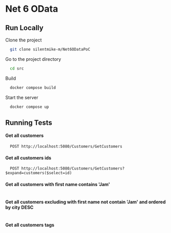 # Net 6 OData

## Run Locally

Clone the project
```bash
  git clone silentmike-m/Net6ODataPoC
```

Go to the project directory
```bash
  cd src
```

Build
```bash
  docker compose build
```

Start the server
```bash
  docker compose up
```

## Running Tests

#### Get all customers
```
  POST http://localhost:5080/Customers/GetCustomers
```

#### Get all customers ids
```
  POST http://localhost:5080/Customers/GetCustomers?$expand=customers($select=id)
```

#### Get all customers with first name contains 'Jam'
```POST http://localhost:5080/Customers/GetCustomers?$expand=customers($filter=contains(first_name, 'Jam'))
```

#### Get all customers excluding with first name not contain 'Jam' and ordered by city DESC
```POST http://localhost:5080/Customers/GetCustomers?$expand=customers($filter=indexof(first_name, 'Jam') eq -1;$orderby=city desc)
```

#### Get all customers tags
```POST http://localhost:5080/Customers/GetCustomers?$expand=customers($expand=tags;$select=tags)
```